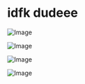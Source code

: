 # idfk dudeee

![Image](https://github.com/user-attachments/assets/fcc3fb10-1443-40e2-a3e7-2f6562399978)

![Image](https://github.com/user-attachments/assets/4e258886-80c1-4433-90c0-b8947a1435a7)

![Image](https://github.com/user-attachments/assets/cb527d11-8122-42f7-9ed7-64faf427e1b8)

![Image](https://github.com/user-attachments/assets/5bc10a79-f5df-4fd3-9677-11c4b554ae47)
